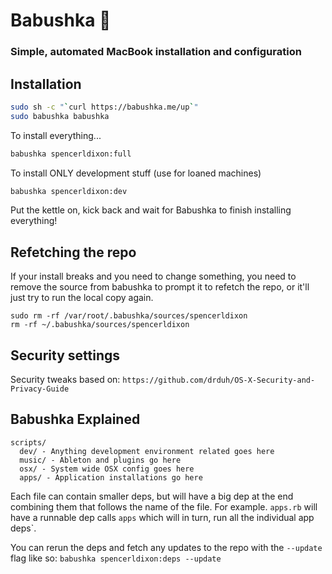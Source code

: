 # Babushka 💃
### Simple, automated MacBook installation and configuration

## Installation

```sh
sudo sh -c "`curl https://babushka.me/up`"
sudo babushka babushka
```

To install everything...

```sh
babushka spencerldixon:full
```

To install ONLY development stuff (use for loaned machines)

```sh
babushka spencerldixon:dev
```

Put the kettle on, kick back and wait for Babushka to finish installing everything!

## Refetching the repo

If your install breaks and you need to change something, you need to remove the source from babushka to prompt it to refetch the repo, or it'll just try to run the local copy again.

```
sudo rm -rf /var/root/.babushka/sources/spencerldixon
rm -rf ~/.babushka/sources/spencerldixon
```

## Security settings

Security tweaks based on: ```https://github.com/drduh/OS-X-Security-and-Privacy-Guide```

## Babushka Explained

```
scripts/
  dev/ - Anything development environment related goes here
  music/ - Ableton and plugins go here
  osx/ - System wide OSX config goes here
  apps/ - Application installations go here
```

Each file can contain smaller deps, but will have a big dep at the end combining them that follows the name of the file. For example. `apps.rb` will have a runnable dep calls `apps` which will in turn, run all the individual app deps`.

You can rerun the deps and fetch any updates to the repo with the `--update` flag like so: `babushka spencerldixon:deps --update`

